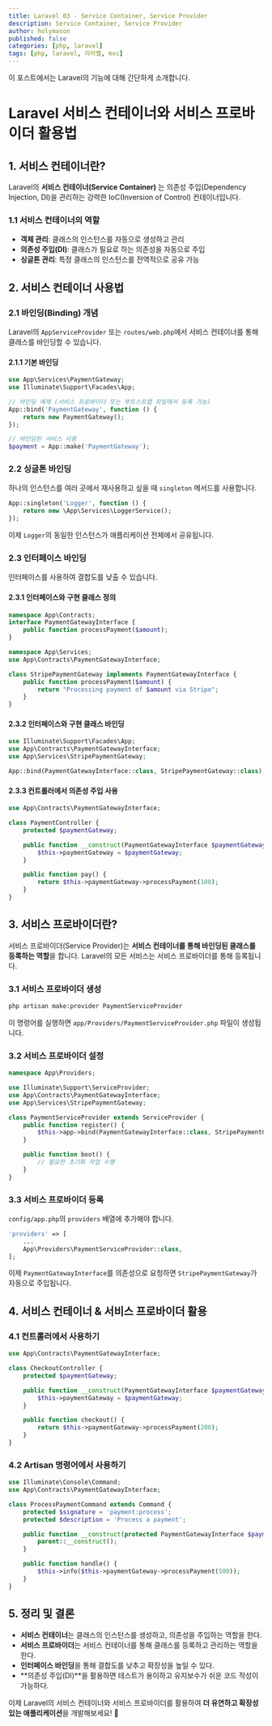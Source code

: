 ```yaml
---
title: Laravel 03 - Service Container, Service Provider
description: Service Container, Service Provider
author: holymason
published: false
categories: [php, laravel]
tags: [php, laravel, 라라벨, mvc]
---
```


이 포스트에서는 Laravel의 기능에 대해 간단하게 소개합니다.

# Laravel 서비스 컨테이너와 서비스 프로바이더 활용법

## 1. 서비스 컨테이너란?

Laravel의 **서비스 컨테이너(Service Container)** 는 의존성 주입(Dependency Injection, DI)을 관리하는 강력한 IoC(Inversion of Control) 컨테이너입니다.

### 1.1 서비스 컨테이너의 역할
- **객체 관리**: 클래스의 인스턴스를 자동으로 생성하고 관리
- **의존성 주입(DI)**: 클래스가 필요로 하는 의존성을 자동으로 주입
- **싱글톤 관리**: 특정 클래스의 인스턴스를 전역적으로 공유 가능

## 2. 서비스 컨테이너 사용법

### 2.1 바인딩(Binding) 개념
Laravel의 `AppServiceProvider` 또는 `routes/web.php`에서 서비스 컨테이너를 통해 클래스를 바인딩할 수 있습니다.

#### 2.1.1 기본 바인딩
```php
use App\Services\PaymentGateway;
use Illuminate\Support\Facades\App;

// 바인딩 예제 (서비스 프로바이더 또는 부트스트랩 파일에서 등록 가능)
App::bind('PaymentGateway', function () {
    return new PaymentGateway();
});

// 바인딩된 서비스 사용
$payment = App::make('PaymentGateway');
```

### 2.2 싱글톤 바인딩
하나의 인스턴스를 여러 곳에서 재사용하고 싶을 때 `singleton` 메서드를 사용합니다.

```php
App::singleton('Logger', function () {
    return new \App\Services\LoggerService();
});
```

이제 `Logger`의 동일한 인스턴스가 애플리케이션 전체에서 공유됩니다.

### 2.3 인터페이스 바인딩
인터페이스를 사용하여 결합도를 낮출 수 있습니다.

#### 2.3.1 인터페이스와 구현 클래스 정의
```php
namespace App\Contracts;
interface PaymentGatewayInterface {
    public function processPayment($amount);
}
```

```php
namespace App\Services;
use App\Contracts\PaymentGatewayInterface;

class StripePaymentGateway implements PaymentGatewayInterface {
    public function processPayment($amount) {
        return "Processing payment of $amount via Stripe";
    }
}
```

#### 2.3.2 인터페이스와 구현 클래스 바인딩
```php
use Illuminate\Support\Facades\App;
use App\Contracts\PaymentGatewayInterface;
use App\Services\StripePaymentGateway;

App::bind(PaymentGatewayInterface::class, StripePaymentGateway::class);
```

#### 2.3.3 컨트롤러에서 의존성 주입 사용
```php
use App\Contracts\PaymentGatewayInterface;

class PaymentController {
    protected $paymentGateway;

    public function __construct(PaymentGatewayInterface $paymentGateway) {
        $this->paymentGateway = $paymentGateway;
    }

    public function pay() {
        return $this->paymentGateway->processPayment(100);
    }
}
```

## 3. 서비스 프로바이더란?

서비스 프로바이더(Service Provider)는 **서비스 컨테이너를 통해 바인딩된 클래스를 등록하는 역할**을 합니다. Laravel의 모든 서비스는 서비스 프로바이더를 통해 등록됩니다.

### 3.1 서비스 프로바이더 생성
```bash
php artisan make:provider PaymentServiceProvider
```

이 명령어를 실행하면 `app/Providers/PaymentServiceProvider.php` 파일이 생성됩니다.

### 3.2 서비스 프로바이더 설정
```php
namespace App\Providers;

use Illuminate\Support\ServiceProvider;
use App\Contracts\PaymentGatewayInterface;
use App\Services\StripePaymentGateway;

class PaymentServiceProvider extends ServiceProvider {
    public function register() {
        $this->app->bind(PaymentGatewayInterface::class, StripePaymentGateway::class);
    }

    public function boot() {
        // 필요한 초기화 작업 수행
    }
}
```

### 3.3 서비스 프로바이더 등록
`config/app.php`의 `providers` 배열에 추가해야 합니다.
```php
'providers' => [
    ...
    App\Providers\PaymentServiceProvider::class,
];
```

이제 `PaymentGatewayInterface`를 의존성으로 요청하면 `StripePaymentGateway`가 자동으로 주입됩니다.

## 4. 서비스 컨테이너 & 서비스 프로바이더 활용

### 4.1 컨트롤러에서 사용하기
```php
use App\Contracts\PaymentGatewayInterface;

class CheckoutController {
    protected $paymentGateway;

    public function __construct(PaymentGatewayInterface $paymentGateway) {
        $this->paymentGateway = $paymentGateway;
    }

    public function checkout() {
        return $this->paymentGateway->processPayment(200);
    }
}
```

### 4.2 Artisan 명령어에서 사용하기
```php
use Illuminate\Console\Command;
use App\Contracts\PaymentGatewayInterface;

class ProcessPaymentCommand extends Command {
    protected $signature = 'payment:process';
    protected $description = 'Process a payment';

    public function __construct(protected PaymentGatewayInterface $paymentGateway) {
        parent::__construct();
    }

    public function handle() {
        $this->info($this->paymentGateway->processPayment(500));
    }
}
```

## 5. 정리 및 결론
- **서비스 컨테이너**는 클래스의 인스턴스를 생성하고, 의존성을 주입하는 역할을 한다.
- **서비스 프로바이더**는 서비스 컨테이너를 통해 클래스를 등록하고 관리하는 역할을 한다.
- **인터페이스 바인딩**을 통해 결합도를 낮추고 확장성을 높일 수 있다.
- **의존성 주입(DI)**을 활용하면 테스트가 용이하고 유지보수가 쉬운 코드 작성이 가능하다.

이제 Laravel의 서비스 컨테이너와 서비스 프로바이더를 활용하여 **더 유연하고 확장성 있는 애플리케이션**을 개발해보세요! 🚀

